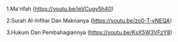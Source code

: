 
  1.Ma'rifah (https://youtu.be/ipVCugy5h40)

  2.Surah Al-Infitar Dan Maknanya (https://youtu.be/zo0-T-vNEQA)

  3.Hukum Dan Pembahagiannya (https://youtu.be/KsX5W3VFzY8)

